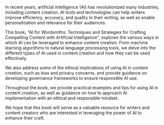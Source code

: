 

In recent years, artificial intelligence (AI) has revolutionized many industries, including content creation. AI tools and technologies can help writers improve efficiency, accuracy, and quality in their writing, as well as enable personalization and relevance for their audiences.

This book, "AI for Wordsmiths: Techniques and Strategies for Crafting Compelling Content with Artificial Intelligence", explores the various ways in which AI can be leveraged to enhance content creation. From machine learning algorithms to natural language processing tools, we delve into the different types of AI used in content creation and how they can be used effectively.

We also address some of the ethical implications of using AI in content creation, such as bias and privacy concerns, and provide guidance on developing governance frameworks to ensure responsible AI use.

Throughout the book, we provide practical examples and tips for using AI in content creation, as well as guidance on how to approach AI implementation with an ethical and responsible mindset.

We hope that this book will serve as a valuable resource for writers and content creators who are interested in leveraging the power of AI to enhance their craft.
